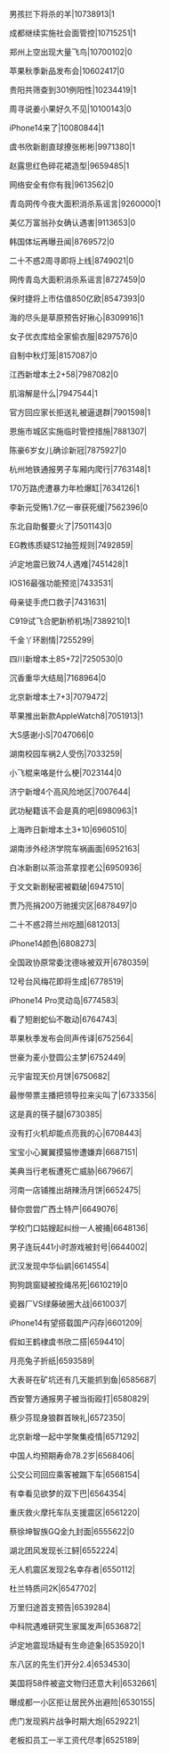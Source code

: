 男孩拦下将杀的羊|10738913|1

成都继续实施社会面管控|10715251|1

郑州上空出现大量飞鸟|10700102|0

苹果秋季新品发布会|10602417|0

贵阳共筛查到301例阳性|10234419|1

周寻说姜小果好久不见|10100143|0

iPhone14来了|10080844|1

虞书欣新剧直球撩张彬彬|9971380|1

赵露思红色碎花裙造型|9659485|1

网络安全有你有我|9613562|0

青岛网传今夜大面积消杀系谣言|9260000|1

美亿万富翁孙女确认遇害|9113653|0

韩国体坛再曝丑闻|8769572|0

二十不惑2周寻即将上线|8749021|0

网传青岛大面积消杀系谣言|8727459|0

保时捷将上市估值850亿欧|8547393|0

海的尽头是草原预告好揪心|8309916|1

女子优衣库给全家偷衣服|8297576|0

自制中秋灯笼|8157087|0

江西新增本土2+58|7987082|0

肌溶解是什么|7947544|1

官方回应家长拒送礼被逼退群|7901598|1

恩施市城区实施临时管控措施|7881307|

陈豪6岁女儿确诊新冠|7875927|0

杭州地铁通报男子车厢内爬行|7763148|1

170万路虎遭暴力年检爆缸|7634126|1

李新元受贿1.7亿一审获死缓|7562396|0

东北自助餐要火了|7501143|0

EG教练质疑S12抽签规则|7492859|

泸定地震已致74人遇难|7451428|1

IOS16最强功能预览|7433531|

母亲徒手虎口救子|7431631|

C919试飞合肥新桥机场|7389210|1

千金丫环剧情|7255299|

四川新增本土85+72|7250530|0

沉香重华大结局|7168964|0

北京新增本土7+3|7079472|

苹果推出新款AppleWatch8|7051913|1

大S感谢小S|7047066|0

湖南校园车祸2人受伤|7033259|

小飞棍来咯是什么梗|7023144|0

济宁新增4个高风险地区|7007644|

武功秘籍该不会是真的吧|6980963|1

上海昨日新增本土3+10|6960510|

湖南涉外经济学院车祸画面|6952163|

白冰新剧以茶治茶拿捏老公|6950936|

于文文新剧秘密被戳破|6947510|

贾乃亮捐200万驰援灾区|6878497|0

二十不惑2蒋兰州吃醋|6812013|

iPhone14颜色|6808273|

全国政协原常委沈德咏被双开|6780359|

12号台风梅花即将生成|6778519|

iPhone14 Pro灵动岛|6774583|

看了短剧蛇仙不敢动|6764743|

苹果秋季发布会同声传译|6752564|

世豪为麦小登圆公主梦|6752449|

元宇宙现天价月饼|6750682|

最惨带票主播把领导拉来尖叫了|6733356|

这是真的筷子腿|6730385|

没有打火机却能点亮我的心|6708443|

宝宝小心翼翼摸猫惨遭嫌弃|6687151|

美典当行老板遭死亡威胁|6679667|

河南一店铺推出胡辣汤月饼|6652475|

替你尝尝广西土特产|6649076|

学校门口姑嫂起纠纷一人被捅|6648136|

男子连玩441小时游戏被封号|6644002|

武汉发现中华仙鹟|6614554|

狗狗跳窗疑被拴绳吊死|6610219|0

瓷器厂VS绿藤破圈大战|6610037|

iPhone14有望搭载国产闪存|6601209|

假如王鹤棣虞书欣二搭|6594410|

月亮兔子折纸|6593589|

大表哥在矿坑还有几天能抓到鱼|6585687|

西安警方通报男子被当街殴打|6580829|

蔡少芬现身狼群首映礼|6572350|

北京新增一起中学聚集疫情|6571292|

中国人均预期寿命78.2岁|6568406|

公交公司回应乘客被踹下车|6568154|

有幸看见欲梦的双下巴|6564354|

重庆救火摩托车队支援震区|6561220|

蔡徐坤智族GQ金九封面|6555622|0

湖北团风发现长江鲟|6552224|

无人机震区发现2名幸存者|6550112|

杜兰特质问2K|6547702|

万里归途首支预告|6539284|

中科院遇难研究生家属发声|6536872|

泸定地震现场疑有生命迹象|6535920|1

东八区的先生们开分2.4|6534530|

美国将58件被盗文物归还意大利|6532661|

曝成都一小区拒让居民外出避险|6530155|

虎门发现鸦片战争时期大炮|6529221|

老板扣员工一半工资代尽孝|6525189|

